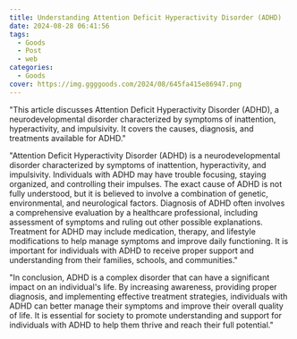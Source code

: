 ```yaml
---
title: Understanding Attention Deficit Hyperactivity Disorder (ADHD)
date: 2024-08-28 06:41:56
tags:
  - Goods
  - Post
  - web
categories:
  - Goods
cover: https://img.ggggoods.com/2024/08/645fa415e86947.png
---
```


"This article discusses Attention Deficit Hyperactivity Disorder (ADHD), a neurodevelopmental disorder characterized by symptoms of inattention, hyperactivity, and impulsivity. It covers the causes, diagnosis, and treatments available for ADHD."

"Attention Deficit Hyperactivity Disorder (ADHD) is a neurodevelopmental disorder characterized by symptoms of inattention, hyperactivity, and impulsivity. Individuals with ADHD may have trouble focusing, staying organized, and controlling their impulses. The exact cause of ADHD is not fully understood, but it is believed to involve a combination of genetic, environmental, and neurological factors. Diagnosis of ADHD often involves a comprehensive evaluation by a healthcare professional, including assessment of symptoms and ruling out other possible explanations. Treatment for ADHD may include medication, therapy, and lifestyle modifications to help manage symptoms and improve daily functioning. It is important for individuals with ADHD to receive proper support and understanding from their families, schools, and communities."

"In conclusion, ADHD is a complex disorder that can have a significant impact on an individual's life. By increasing awareness, providing proper diagnosis, and implementing effective treatment strategies, individuals with ADHD can better manage their symptoms and improve their overall quality of life. It is essential for society to promote understanding and support for individuals with ADHD to help them thrive and reach their full potential."
